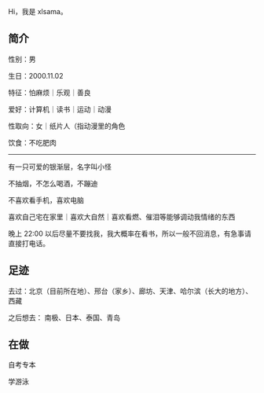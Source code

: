 Hi，我是 xlsama。

## 简介

性别：男

生日：2000.11.02

特征：怕麻烦｜乐观｜善良

爱好：计算机｜读书｜运动｜动漫

性取向：女｜纸片人（指动漫里的角色

饮食：不吃肥肉

---

有一只可爱的银渐层，名字叫小怪

不抽烟，不怎么喝酒，不蹦迪

不喜欢看手机，喜欢电脑

喜欢自己宅在家里｜喜欢大自然｜喜欢看燃、催泪等能够调动我情绪的东西

晚上 22:00 以后尽量不要找我，我大概率在看书，所以一般不回消息，有急事请直接打电话。

## 足迹

去过：北京（目前所在地）、邢台（家乡）、廊坊、天津、哈尔滨（长大的地方）、西藏

之后想去： 南极、日本、泰国、青岛

## 在做

自考专本

学游泳

